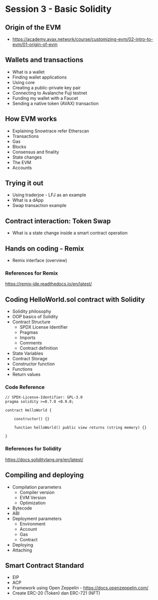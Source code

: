 # Session 3 - Basic Solidity

## Origin of the EVM

* https://academy.avax.network/course/customizing-evm/02-intro-to-evm/01-origin-of-evm

## Wallets and transactions

* What is a wallet
* Finding wallet applications
* Using core
* Creating a public-private key pair
* Connecting to Avalanche Fuji testnet
* Funding my wallet with a Faucet
* Sending a native token (AVAX) transaction

## How EVM works

* Explaining Snowtrace refer Etherscan
* Transactions
* Gas
* Blocks
* Consensus and finality
* State changes
* The EVM
* Accounts

## Trying it out

* Using traderjoe - LFJ as an example
* What is a dApp
* Swap transaction example

## Contract interaction: Token Swap

* What is a state change inside a smart contract operation

## Hands on coding - Remix

* Remix interface (overview)

### References for Remix

<https://remix-ide.readthedocs.io/en/latest/>

## Coding HelloWorld.sol contract with Solidity

* Solidity philosophy
* OOP basics of Solidity
* Contract Structure
  * SPDX License Identifier
  * Pragmas
  * Imports
  * Comments
  * Contract definition
* State Variables
* Contract Storage
* Constructor function
* Functions
* Return values

### Code Reference

```solidity
// SPDX-License-Identifier: GPL-3.0
pragma solidity >=0.7.0 <0.9.0;

contract HelloWorld {

    constructor() {}

    function helloWorld() public view returns (string memory) {}

}
```

### References for Solidity

<https://docs.soliditylang.org/en/latest/>

## Compiling and deploying

* Compilation parameters
  * Compiler version
  * EVM Version
  * Optimization
* Bytecode
* ABI
* Deployment parameters
  * Environment
  * Account
  * Gas
  * Contract
* Deploying
* Attaching

## Smart Contract Standard

* EIP
* ACP
* Framework using Open Zeppelin - https://docs.openzeppelin.com/
* Create ERC-20 (Token) dan ERC-721 (NFT)
